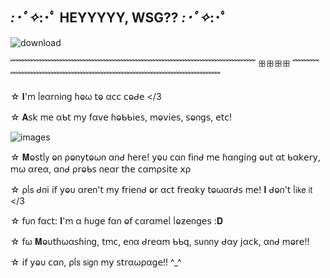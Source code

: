 ## *:･ﾟ✧*:･ﾟ HEYYYYY, WSG?? *:･ﾟ✧*:･ﾟ

![download](https://github.com/user-attachments/assets/1413387e-bd4a-4c95-9a61-f87799214151)


﹌﹌﹌﹌﹌﹌﹌﹌﹌﹌﹌﹌﹌﹌﹌﹌﹌﹌﹌﹌﹌﹌﹌﹌﹌﹌﹌﹌ ꕥꕥꕥꕥ ﹌﹌﹌﹌﹌﹌﹌﹌﹌﹌﹌﹌﹌﹌﹌﹌﹌﹌﹌﹌﹌﹌﹌﹌﹌﹌﹌

☆ 𝚰'ꭑ ᥣ𝖾α𝗋𐓣𝗂𐓣𝗀 ɦⱺω 𝗍ⱺ α𝖼𝖼 𝖼ⱺᑯ𝖾 </3

☆ 𝐀𝗌𝗄 ꭑ𝖾 αᑲ𝗍 ꭑ𝗒 𝖿α𝗏𝖾 ɦⱺᑲᑲ𝗂𝖾𝗌, ꭑⱺ𝗏𝗂𝖾𝗌, 𝗌ⱺ𐓣𝗀𝗌, 𝖾𝗍𝖼!

![images](https://github.com/user-attachments/assets/242c4822-b25b-4fc1-ab0d-5628efa1ae92)

☆ 𝐌ⱺ𝗌𝗍ᥣ𝗒 ⱺ𐓣 ρⱺ𐓣𝗒𝗍ⱺω𐓣 α𐓣ᑯ ɦ𝖾𝗋𝖾! 𝗒ⱺυ 𝖼α𐓣 𝖿𝗂𐓣ᑯ ꭑ𝖾 ɦα𐓣𝗀𝗂𐓣𝗀 ⱺυ𝗍 α𝗍 ᑲα𝗄𝖾𝗋𝗒, ꭑω α𝗋𝖾α, α𐓣ᑯ ρ𝗋ⱺᑲ𝗌 𐓣𝖾α𝗋 𝗍ɦ𝖾 𝖼αꭑρ𝗌𝗂𝗍𝖾 𝗑ρ

☆ ρᥣ𝗌 ᑯ𐓣𝗂 𝗂𝖿 𝗒ⱺυ α𝗋𝖾𐓣'𝗍 ꭑ𝗒 𝖿𝗋𝗂𝖾𐓣ᑯ ⱺ𝗋 α𝖼𝗍 𝖿𝗋𝖾α𝗄𝗒 𝗍ⱺωα𝗋ᑯ𝗌 ꭑ𝖾! 𝚰 ᑯⱺ𐓣'𝗍 ᥣ𝗂𝗄𝖾 𝗂𝗍 </3

☆ 𝖿υ𐓣 𝖿α𝖼𝗍: 𝚰'ꭑ α ɦυ𝗀𝖾 𝖿α𐓣 ⱺ𝖿 𝖼α𝗋αꭑ𝖾ᥣ ᥣⱺƶ𝖾𐓣𝗀𝖾𝗌 :𝐃

☆ 𝖿ω 𝐌ⱺυ𝗍ɦωα𝗌ɦ𝗂𐓣𝗀, 𝗍ꭑ𝖼, 𝖾𐓣α ᑯ𝗋𝖾αꭑ ᑲᑲ𝗊, 𝗌υ𐓣𐓣𝗒 ᑯα𝗒 𝗃α𝖼𝗄, α𐓣ᑯ ꭑⱺ𝗋𝖾!!

☆ 𝗂𝖿 𝗒ⱺυ 𝖼α𐓣, ρᥣ𝗌 𝗌𝗂𝗀𐓣 ꭑ𝗒 𝗌𝗍𝗋αωρα𝗀𝖾!! ^_^


<!--



-->
